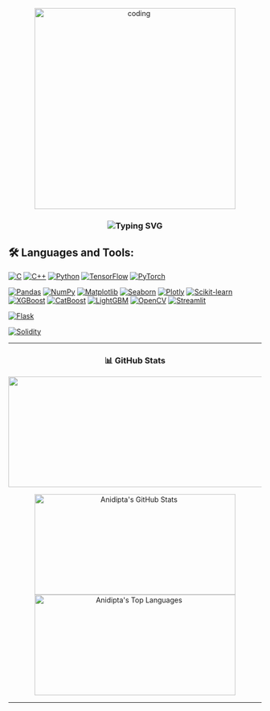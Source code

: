 

<p align="center">
  <img src="https://github.com/user-attachments/assets/d04c608f-dcc4-4277-ba2c-1f4f3cea4d5a" alt="coding" width="400"/>
</p>

<h3 align="center">
  <img src="https://readme-typing-svg.demolab.com?font=Fira+Code&weight=500&size=20&duration=3000&pause=1000&color=FF6EC7&center=true&vCenter=true&width=500&height=30&lines=Hello+%F0%9F%91%8B%2C+I'm+a+girl+who+codes+%F0%9F%92%BB%F0%9F%92%81%EF%B8%8F;Turning+coffee+%E2%98%95%EF%B8%8F+into+AI+magic+%F0%9F%94%A5;Dreaming+in+code+and+conquering+algorithms+%F0%9F%A4%96" alt="Typing SVG" />
</h3>



## 🛠️ Languages and Tools:  
<p align="left">
  <a href="https://www.cprogramming.com/"><img src="https://img.shields.io/badge/C-%2300599C.svg?logo=c&logoColor=white&style=for-the-badge&theme=radical" alt="C" /></a>
  <a href="https://www.w3schools.com/cpp/"><img src="https://img.shields.io/badge/C++-%2300599C.svg?logo=cplusplus&logoColor=white&style=for-the-badge&theme=radical" alt="C++" /></a>
  <a href="https://www.python.org/"><img src="https://img.shields.io/badge/Python-%233776AB.svg?logo=python&logoColor=white&style=for-the-badge&theme=radical" alt="Python" /></a>
  <a href="https://www.tensorflow.org/"><img src="https://img.shields.io/badge/TensorFlow-%23FF6F00.svg?logo=tensorflow&logoColor=white&style=for-the-badge&theme=radical" alt="TensorFlow" /></a>
  <a href="https://pytorch.org/"><img src="https://img.shields.io/badge/PyTorch-%23EE4C2C.svg?logo=pytorch&logoColor=white&style=for-the-badge&theme=radical" alt="PyTorch" /></a>
 
  <a href="https://pandas.pydata.org/"><img src="https://img.shields.io/badge/Pandas-%23150458.svg?logo=pandas&logoColor=white&style=for-the-badge&theme=radical" alt="Pandas" /></a>
  <a href="https://numpy.org/"><img src="https://img.shields.io/badge/NumPy-%23013243.svg?logo=numpy&logoColor=white&style=for-the-badge&theme=radical" alt="NumPy" /></a>
  <a href="https://matplotlib.org/"><img src="https://img.shields.io/badge/Matplotlib-%23FFDD44.svg?logo=python&logoColor=black&style=for-the-badge&theme=radical" alt="Matplotlib" /></a>
  <a href="https://seaborn.pydata.org/"><img src="https://img.shields.io/badge/Seaborn-%236C9BD0.svg?logo=python&logoColor=white&style=for-the-badge&theme=radical" alt="Seaborn" /></a>
  <a href="https://plotly.com/"><img src="https://img.shields.io/badge/Plotly-%233F4F75.svg?logo=plotly&logoColor=white&style=for-the-badge&theme=radical" alt="Plotly" /></a>
  <a href="https://scikit-learn.org/"><img src="https://img.shields.io/badge/Scikit--Learn-%23F7931E.svg?logo=scikit-learn&logoColor=black&style=for-the-badge&theme=radical" alt="Scikit-learn" /></a>
  <a href="https://xgboost.readthedocs.io/"><img src="https://img.shields.io/badge/XGBoost-%23E74533.svg?logo=xgboost&logoColor=white&style=for-the-badge&theme=radical" alt="XGBoost" /></a>
  <a href="https://catboost.ai/"><img src="https://img.shields.io/badge/CatBoost-%23000000.svg?logo=catboost&logoColor=white&style=for-the-badge&theme=radical" alt="CatBoost" /></a>
  <a href="https://lightgbm.readthedocs.io/"><img src="https://img.shields.io/badge/LightGBM-%23DFE216.svg?logo=lightgbm&logoColor=black&style=for-the-badge&theme=radical" alt="LightGBM" /></a>
  <a href="https://opencv.org/"><img src="https://img.shields.io/badge/OpenCV-%235C3EE8.svg?logo=opencv&logoColor=white&style=for-the-badge&theme=radical" alt="OpenCV" /></a>
  <a href="https://streamlit.io/"><img src="https://img.shields.io/badge/Streamlit-%23FF4B4B.svg?logo=streamlit&logoColor=white&style=for-the-badge&theme=radical" alt="Streamlit" /></a>
 
 
  <a href="https://flask.palletsprojects.com/"><img src="https://img.shields.io/badge/Flask-%23000000.svg?logo=flask&logoColor=white&style=for-the-badge&theme=radical" alt="Flask" /></a>
  
  <a href="https://soliditylang.org/"><img src="https://img.shields.io/badge/Solidity-%23000000.svg?logo=ethereum&logoColor=white&style=for-the-badge&theme=radical" alt="Solidity" /></a>
  
</p>

---

<h3 align="center">📊 GitHub Stats</h3>
<p align="center">
  <img width="800" height="220" src="https://streak-stats.demolab.com?user=ANKITA-TAE&theme=highcontrast&hide_border=true&border_radius=5&card_width=800">
</p>

<p align="center">
  <img align="center" src="https://github-readme-stats.vercel.app/api?username=ANKITA-TAE&show_icons=true&theme=dark&locale=en" alt="Anidipta's GitHub Stats" width="400" height="200"/>
  <img align="center" src="https://github-readme-stats.vercel.app/api/top-langs/?username=ANKITA-TAE&layout=compact&theme=vision-friendly-dark&include_all_commits=true&count_private=true" alt="Anidipta's Top Languages" width="400" height="200"/>
</p>

---




<div id="header" align="center">
  <img src="https://komarev.com/ghpvc/?username=ANKITA-TAE&style=for-the-badge&color=blue&fontcolor=000000" alt=""/>
  
</div>

